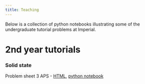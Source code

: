 ```yaml
---
title: Teaching
---
```


Below is a collection of python notebooks illustrating some of the
undergraduate tutorial problems at Imperial.

# 2nd year tutorials

### Solid state

Problem sheet 3 APS - [HTML](notebooks/lattice_vibrations.html), [python notebook](https://github.com/dstansby/notebooks/blob/master/Lattice%20vibrations.ipynb)
